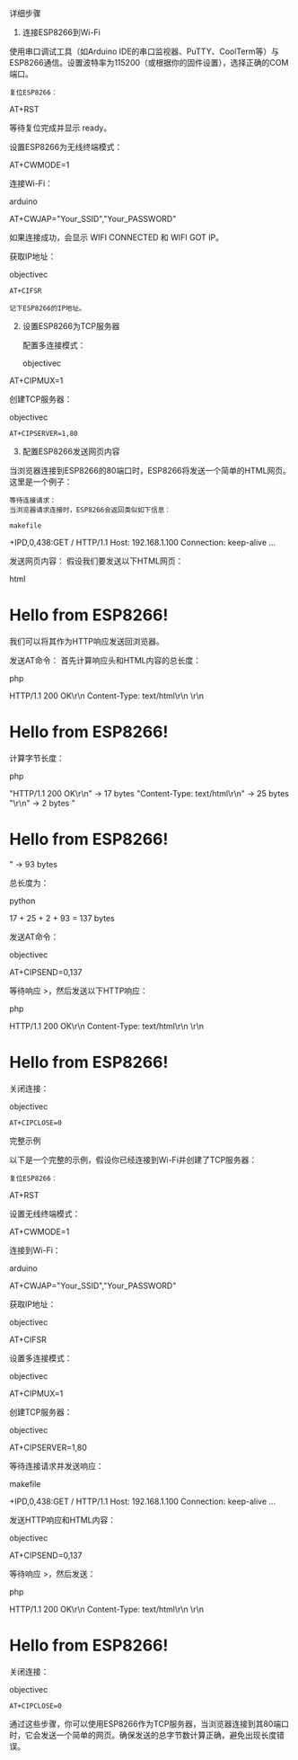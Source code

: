 详细步骤
1. 连接ESP8266到Wi-Fi

使用串口调试工具（如Arduino IDE的串口监视器、PuTTY、CoolTerm等）与ESP8266通信。设置波特率为115200（或根据你的固件设置），选择正确的COM端口。

    复位ESP8266：

AT+RST

等待复位完成并显示 ready。

设置ESP8266为无线终端模式：

AT+CWMODE=1

连接Wi-Fi：

arduino

AT+CWJAP="Your_SSID","Your_PASSWORD"

如果连接成功，会显示 WIFI CONNECTED 和 WIFI GOT IP。

获取IP地址：

objectivec

    AT+CIFSR

    记下ESP8266的IP地址。

2. 设置ESP8266为TCP服务器

    配置多连接模式：

    objectivec

AT+CIPMUX=1

创建TCP服务器：

objectivec

    AT+CIPSERVER=1,80

3. 配置ESP8266发送网页内容

当浏览器连接到ESP8266的80端口时，ESP8266将发送一个简单的HTML网页。这里是一个例子：

    等待连接请求：
    当浏览器请求连接时，ESP8266会返回类似如下信息：

    makefile

+IPD,0,438:GET / HTTP/1.1
Host: 192.168.1.100
Connection: keep-alive
...

发送网页内容：
假设我们要发送以下HTML网页：

html

<html>
<head><title>ESP8266 Web Server</title></head>
<body><h1>Hello from ESP8266!</h1></body>
</html>

我们可以将其作为HTTP响应发送回浏览器。

发送AT命令：
首先计算响应头和HTML内容的总长度：

php

HTTP/1.1 200 OK\r\n
Content-Type: text/html\r\n
\r\n
<html>
<head><title>ESP8266 Web Server</title></head>
<body><h1>Hello from ESP8266!</h1></body>
</html>

计算字节长度：

php

"HTTP/1.1 200 OK\r\n"                -> 17 bytes
"Content-Type: text/html\r\n"        -> 25 bytes
"\r\n"                               -> 2 bytes
"<html><head><title>ESP8266 Web Server</title></head><body><h1>Hello from ESP8266!</h1></body></html>" -> 93 bytes

总长度为：

python

17 + 25 + 2 + 93 = 137 bytes

发送AT命令：

objectivec

AT+CIPSEND=0,137

等待响应 >，然后发送以下HTTP响应：

php

HTTP/1.1 200 OK\r\n
Content-Type: text/html\r\n
\r\n
<html>
<head><title>ESP8266 Web Server</title></head>
<body><h1>Hello from ESP8266!</h1></body>
</html>

关闭连接：

objectivec

    AT+CIPCLOSE=0

完整示例

以下是一个完整的示例，假设你已经连接到Wi-Fi并创建了TCP服务器：

    复位ESP8266：

AT+RST

设置无线终端模式：

AT+CWMODE=1

连接到Wi-Fi：

arduino

AT+CWJAP="Your_SSID","Your_PASSWORD"

获取IP地址：

objectivec

AT+CIFSR

设置多连接模式：

objectivec

AT+CIPMUX=1

创建TCP服务器：

objectivec

AT+CIPSERVER=1,80

等待连接请求并发送响应：

makefile

+IPD,0,438:GET / HTTP/1.1
Host: 192.168.1.100
Connection: keep-alive
...

发送HTTP响应和HTML内容：

objectivec

AT+CIPSEND=0,137

等待响应 >，然后发送：

php

HTTP/1.1 200 OK\r\n
Content-Type: text/html\r\n
\r\n
<html>
<head><title>ESP8266 Web Server</title></head>
<body><h1>Hello from ESP8266!</h1></body>
</html>

关闭连接：

objectivec

    AT+CIPCLOSE=0

通过这些步骤，你可以使用ESP8266作为TCP服务器，当浏览器连接到其80端口时，它会发送一个简单的网页。确保发送的总字节数计算正确，避免出现长度错误。